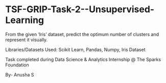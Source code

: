# TSF-GRIP-Task-2--Unsupervised-Learning

From the given ‘Iris’ dataset, predict the optimum number of clusters and represent it visually. 

Libraries/Datasets Used: Scikit Learn, Pandas, Numpy, Iris Dataset 

Task completed during Data Science &amp; Analytics Internship @ The Sparks Foundation 

By- Anusha S
